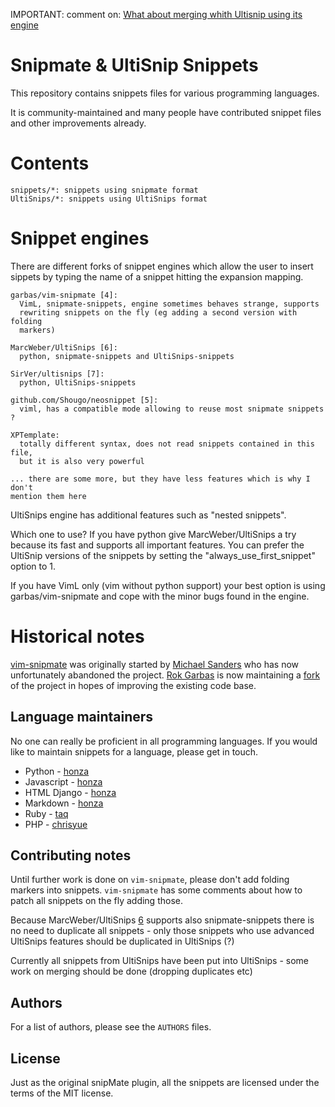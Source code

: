 IMPORTANT: comment on: [What about merging whith Ultisnip using its engine](https://github.com/garbas/vim-snipmate/issues/114)

Snipmate & UltiSnip Snippets
============================

This repository contains snippets files for various programming languages.

It is community-maintained and many people have contributed snippet files and other
improvements already.

Contents
========

    snippets/*: snippets using snipmate format
    UltiSnips/*: snippets using UltiSnips format

Snippet engines
===============

There are different forks of snippet engines which allow the user to insert
sippets by typing the name of a snippet hitting the expansion mapping.

    garbas/vim-snipmate [4]:
      VimL, snipmate-snippets, engine sometimes behaves strange, supports
      rewriting snippets on the fly (eg adding a second version with folding
      markers)

    MarcWeber/UltiSnips [6]:
      python, snipmate-snippets and UltiSnips-snippets

    SirVer/ultisnips [7]:
      python, UltiSnips-snippets

    github.com/Shougo/neosnippet [5]:
      viml, has a compatible mode allowing to reuse most snipmate snippets ?

    XPTemplate:
      totally different syntax, does not read snippets contained in this file,
      but it is also very powerful

    ... there are some more, but they have less features which is why I don't
    mention them here

UltiSnips engine has additional features such as "nested snippets".

Which one to use? If you have python give MarcWeber/UltiSnips a try because its
fast and supports all important features. You can prefer the UltiSnip versions
of the snippets by setting the "always_use_first_snippet" option to 1.

If you have VimL only (vim without python support) your best option is using
garbas/vim-snipmate and cope with the minor bugs found in the engine.

Historical notes
================

[vim-snipmate][1] was originally started by [Michael Sanders][2] who has now
unfortunately abandoned the project. [Rok Garbas][3] is now maintaining a
[fork][4] of the project in hopes of improving the existing code base.


Language maintainers
--------------------

No one can really be proficient in all programming languages. If you would like
to maintain snippets for a language, please get in touch.

* Python - [honza](http://github.com/honza)
* Javascript - [honza](http://github.com/honza)
* HTML Django - [honza](http://github.com/honza)
* Markdown - [honza](http://github.com/honza)
* Ruby - [taq](http://github.com/taq)
* PHP - [chrisyue](http://github.com/chrisyue)

Contributing notes
------------------

Until further work is done on `vim-snipmate`, please don't add folding markers
into snippets. `vim-snipmate` has some comments about how to patch all snippets
on the fly adding those.

Because MarcWeber/UltiSnips [6] supports also snipmate-snippets there is no
need to duplicate all snippets - only those snippets who use advanced UltiSnips
features should be duplicated in UltiSnips (?)

Currently all snippets from UltiSnips have been put into UltiSnips - some work
on merging should be done (dropping duplicates etc)

Authors
-------

For a list of authors, please see the `AUTHORS` files.

License
-------

Just as the original snipMate plugin, all the snippets are licensed under the
terms of the MIT license.


[1]: http://github.com/garbas/vim-snipmate
[2]: http://github.com/msanders
[3]: http://github.com/garbas
[4]: http://github.com/garbas/vim-snipmate
[5]: http://github.com/Shougo/neosnippet
[6]: http://github.com/MarcWeber/UltiSnips
[7]: http://github.com/SirVer/ultisnips
